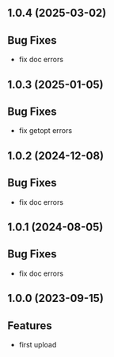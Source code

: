 ## 1.0.4 (2025-03-02)

## Bug Fixes

- fix doc errors

## 1.0.3 (2025-01-05)

## Bug Fixes

- fix getopt errors

## 1.0.2 (2024-12-08)

## Bug Fixes

- fix doc errors

## 1.0.1 (2024-08-05)

## Bug Fixes

- fix doc errors

## 1.0.0 (2023-09-15)

## Features

- first upload